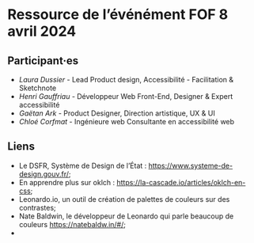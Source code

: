 # Ressource de l’événément FOF 8 avril 2024

## Participant·es

- *Laura Dussier* - Lead Product design, Accessibilité - Facilitation & Sketchnote
- *Henri Gauffriau* - Développeur Web Front-End, Designer & Expert accessibilité
- *Gaëtan Ark* - Product Designer, Direction artistique, UX & UI 
- *Chloé Corfmat* - Ingénieure web Consultante en accessibilité web

## Liens

- Le DSFR, Système de Design de l’État : https://www.systeme-de-design.gouv.fr/;
- En apprendre plus sur oklch : https://la-cascade.io/articles/oklch-en-css;
- Leonardo.io, un outil de création de palettes de couleurs sur des contrastes;
- Nate Baldwin, le développeur de Leonardo qui parle beaucoup de couleurs https://natebaldw.in/#/;
- 
